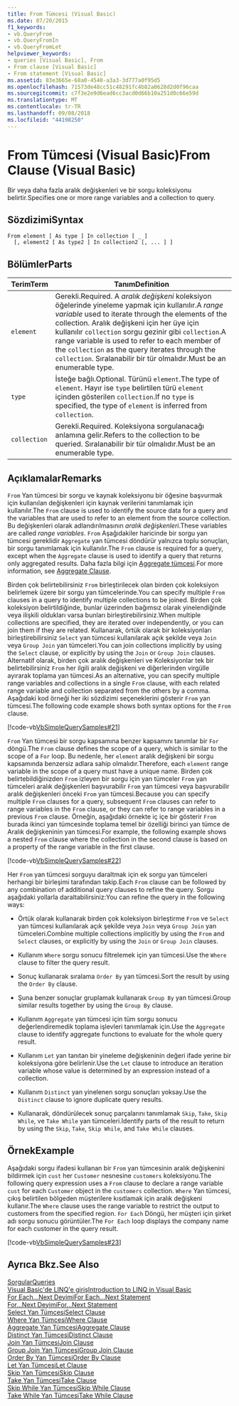 ```yaml
---
title: From Tümcesi (Visual Basic)
ms.date: 07/20/2015
f1_keywords:
- vb.QueryFrom
- vb.QueryFromIn
- vb.QueryFromLet
helpviewer_keywords:
- queries [Visual Basic], From
- From clause [Visual Basic]
- From statement [Visual Basic]
ms.assetid: 83e3665e-68a0-4540-a3a3-3d777a0f95d5
ms.openlocfilehash: 71573de48cc51c48291fc4b82a0628d2d0f96caa
ms.sourcegitcommit: c7f3e2e9d6ead6cc3acd0d66b10a251d0c66e59d
ms.translationtype: MT
ms.contentlocale: tr-TR
ms.lasthandoff: 09/08/2018
ms.locfileid: "44198250"
---
```

# <a name="from-clause-visual-basic"></a><span data-ttu-id="8b268-102">From Tümcesi (Visual Basic)</span><span class="sxs-lookup"><span data-stu-id="8b268-102">From Clause (Visual Basic)</span></span>
<span data-ttu-id="8b268-103">Bir veya daha fazla aralık değişkenleri ve bir sorgu koleksiyonu belirtir.</span><span class="sxs-lookup"><span data-stu-id="8b268-103">Specifies one or more range variables and a collection to query.</span></span>  
  
## <a name="syntax"></a><span data-ttu-id="8b268-104">Sözdizimi</span><span class="sxs-lookup"><span data-stu-id="8b268-104">Syntax</span></span>  
  
```  
From element [ As type ] In collection [ _ ]  
  [, element2 [ As type2 ] In collection2 [, ... ] ]  
```  
  
## <a name="parts"></a><span data-ttu-id="8b268-105">Bölümler</span><span class="sxs-lookup"><span data-stu-id="8b268-105">Parts</span></span>  
  
|<span data-ttu-id="8b268-106">Terim</span><span class="sxs-lookup"><span data-stu-id="8b268-106">Term</span></span>|<span data-ttu-id="8b268-107">Tanım</span><span class="sxs-lookup"><span data-stu-id="8b268-107">Definition</span></span>|  
|---|---|  
|`element`|<span data-ttu-id="8b268-108">Gerekli.</span><span class="sxs-lookup"><span data-stu-id="8b268-108">Required.</span></span> <span data-ttu-id="8b268-109">A *aralık değişkeni* koleksiyon öğelerinde yineleme yapmak için kullanılır.</span><span class="sxs-lookup"><span data-stu-id="8b268-109">A *range variable* used to iterate through the elements of the collection.</span></span> <span data-ttu-id="8b268-110">Aralık değişkeni için her üye için kullanılır `collection` sorgu gezinir gibi `collection`.</span><span class="sxs-lookup"><span data-stu-id="8b268-110">A range variable is used to refer to each member of the `collection` as the query iterates through the `collection`.</span></span> <span data-ttu-id="8b268-111">Sıralanabilir bir tür olmalıdır.</span><span class="sxs-lookup"><span data-stu-id="8b268-111">Must be an enumerable type.</span></span>|  
|`type`|<span data-ttu-id="8b268-112">İsteğe bağlı.</span><span class="sxs-lookup"><span data-stu-id="8b268-112">Optional.</span></span> <span data-ttu-id="8b268-113">Türünü `element`.</span><span class="sxs-lookup"><span data-stu-id="8b268-113">The type of `element`.</span></span> <span data-ttu-id="8b268-114">Hayır ise `type` belirtilen türü `element` içinden gösterilen `collection`.</span><span class="sxs-lookup"><span data-stu-id="8b268-114">If no `type` is specified, the type of `element` is inferred from `collection`.</span></span>|  
|`collection`|<span data-ttu-id="8b268-115">Gerekli.</span><span class="sxs-lookup"><span data-stu-id="8b268-115">Required.</span></span> <span data-ttu-id="8b268-116">Koleksiyona sorgulanacağı anlamına gelir.</span><span class="sxs-lookup"><span data-stu-id="8b268-116">Refers to the collection to be queried.</span></span> <span data-ttu-id="8b268-117">Sıralanabilir bir tür olmalıdır.</span><span class="sxs-lookup"><span data-stu-id="8b268-117">Must be an enumerable type.</span></span>|  
  
## <a name="remarks"></a><span data-ttu-id="8b268-118">Açıklamalar</span><span class="sxs-lookup"><span data-stu-id="8b268-118">Remarks</span></span>  
 <span data-ttu-id="8b268-119">`From` Yan tümcesi bir sorgu ve kaynak koleksiyonu bir öğesine başvurmak için kullanılan değişkenleri için kaynak verilerini tanımlamak için kullanılır.</span><span class="sxs-lookup"><span data-stu-id="8b268-119">The `From` clause is used to identify the source data for a query and the variables that are used to refer to an element from the source collection.</span></span> <span data-ttu-id="8b268-120">Bu değişkenleri olarak adlandırılmasının *aralık değişkenleri*.</span><span class="sxs-lookup"><span data-stu-id="8b268-120">These variables are called *range variables*.</span></span> <span data-ttu-id="8b268-121">`From` Aşağıdakiler haricinde bir sorgu yan tümcesi gereklidir `Aggregate` yan tümcesi döndürür yalnızca toplu sonuçları, bir sorgu tanımlamak için kullanılır.</span><span class="sxs-lookup"><span data-stu-id="8b268-121">The `From` clause is required for a query, except when the `Aggregate` clause is used to identify a query that returns only aggregated results.</span></span> <span data-ttu-id="8b268-122">Daha fazla bilgi için [Aggregate tümcesi](../../../visual-basic/language-reference/queries/aggregate-clause.md).</span><span class="sxs-lookup"><span data-stu-id="8b268-122">For more information, see [Aggregate Clause](../../../visual-basic/language-reference/queries/aggregate-clause.md).</span></span>  
  
 <span data-ttu-id="8b268-123">Birden çok belirtebilirsiniz `From` birleştirilecek olan birden çok koleksiyon belirlemek üzere bir sorgu yan tümcelerinde.</span><span class="sxs-lookup"><span data-stu-id="8b268-123">You can specify multiple `From` clauses in a query to identify multiple collections to be joined.</span></span> <span data-ttu-id="8b268-124">Birden çok koleksiyon belirtildiğinde, bunlar üzerinden bağımsız olarak yinelendiğinde veya ilişkili oldukları varsa bunları birleştirebilirsiniz.</span><span class="sxs-lookup"><span data-stu-id="8b268-124">When multiple collections are specified, they are iterated over independently, or you can join them if they are related.</span></span> <span data-ttu-id="8b268-125">Kullanarak, örtük olarak bir koleksiyonları birleştirebilirsiniz `Select` yan tümcesi kullanılarak açık şekilde veya `Join` veya `Group Join` yan tümceleri.</span><span class="sxs-lookup"><span data-stu-id="8b268-125">You can join collections implicitly by using the `Select` clause, or explicitly by using the `Join` or `Group Join` clauses.</span></span> <span data-ttu-id="8b268-126">Alternatif olarak, birden çok aralık değişkenleri ve Koleksiyonlar tek bir belirtebilirsiniz `From` her ilgili aralık değişkeni ve diğerlerinden virgülle ayırarak toplama yan tümcesi.</span><span class="sxs-lookup"><span data-stu-id="8b268-126">As an alternative, you can specify multiple range variables and collections in a single `From` clause, with each related range variable and collection separated from the others by a comma.</span></span> <span data-ttu-id="8b268-127">Aşağıdaki kod örneği her iki sözdizimi seçeneklerini gösterir `From` yan tümcesi.</span><span class="sxs-lookup"><span data-stu-id="8b268-127">The following code example shows both syntax options for the `From` clause.</span></span>  
  
 [!code-vb[VbSimpleQuerySamples#21](../../../visual-basic/language-reference/queries/codesnippet/VisualBasic/from-clause_1.vb)]  
  
 <span data-ttu-id="8b268-128">`From` Yan tümcesi bir sorgu kapsamına benzer kapsamını tanımlar bir `For` döngü.</span><span class="sxs-lookup"><span data-stu-id="8b268-128">The `From` clause defines the scope of a query, which is similar to the scope of a `For` loop.</span></span> <span data-ttu-id="8b268-129">Bu nedenle, her `element` aralık değişkeni bir sorgu kapsamında benzersiz adlara sahip olmalıdır.</span><span class="sxs-lookup"><span data-stu-id="8b268-129">Therefore, each `element` range variable in the scope of a query must have a unique name.</span></span> <span data-ttu-id="8b268-130">Birden çok belirtebildiğinizden `From` izleyen bir sorgu için yan tümceler `From` yan tümceleri aralık değişkenleri başvurabilir `From` yan tümcesi veya başvurabilir aralık değişkenleri önceki `From` yan tümcesi.</span><span class="sxs-lookup"><span data-stu-id="8b268-130">Because you can specify multiple `From` clauses for a query, subsequent `From` clauses can refer to range variables in the `From` clause, or they can refer to range variables in a previous `From` clause.</span></span> <span data-ttu-id="8b268-131">Örneğin, aşağıdaki örnekte iç içe bir gösterir `From` burada ikinci yan tümcesinde toplama temel bir özelliği birinci yan tümce de Aralık değişkeninin yan tümcesi.</span><span class="sxs-lookup"><span data-stu-id="8b268-131">For example, the following example shows a nested `From` clause where the collection in the second clause is based on a property of the range variable in the first clause.</span></span>  
  
 [!code-vb[VbSimpleQuerySamples#22](../../../visual-basic/language-reference/queries/codesnippet/VisualBasic/from-clause_2.vb)]  
  
 <span data-ttu-id="8b268-132">Her `From` yan tümcesi sorguyu daraltmak için ek sorgu yan tümceleri herhangi bir birleşimi tarafından takip.</span><span class="sxs-lookup"><span data-stu-id="8b268-132">Each `From` clause can be followed by any combination of additional query clauses to refine the query.</span></span> <span data-ttu-id="8b268-133">Sorgu aşağıdaki yollarla daraltabilirsiniz:</span><span class="sxs-lookup"><span data-stu-id="8b268-133">You can refine the query in the following ways:</span></span>  
  
-   <span data-ttu-id="8b268-134">Örtük olarak kullanarak birden çok koleksiyon birleştirme `From` ve `Select` yan tümcesi kullanılarak açık şekilde veya `Join` veya `Group Join` yan tümceleri.</span><span class="sxs-lookup"><span data-stu-id="8b268-134">Combine multiple collections implicitly by using the `From` and `Select` clauses, or explicitly by using the `Join` or `Group Join` clauses.</span></span>  
  
-   <span data-ttu-id="8b268-135">Kullanım `Where` sorgu sonucu filtrelemek için yan tümcesi.</span><span class="sxs-lookup"><span data-stu-id="8b268-135">Use the `Where` clause to filter the query result.</span></span>  
  
-   <span data-ttu-id="8b268-136">Sonuç kullanarak sıralama `Order By` yan tümcesi.</span><span class="sxs-lookup"><span data-stu-id="8b268-136">Sort the result by using the `Order By` clause.</span></span>  
  
-   <span data-ttu-id="8b268-137">Şuna benzer sonuçlar gruplamak kullanarak `Group By` yan tümcesi.</span><span class="sxs-lookup"><span data-stu-id="8b268-137">Group similar results together by using the `Group By` clause.</span></span>  
  
-   <span data-ttu-id="8b268-138">Kullanım `Aggregate` yan tümcesi için tüm sorgu sonucu değerlendiremedik toplama işlevleri tanımlamak için.</span><span class="sxs-lookup"><span data-stu-id="8b268-138">Use the `Aggregate` clause to identify aggregate functions to evaluate for the whole query result.</span></span>  
  
-   <span data-ttu-id="8b268-139">Kullanım `Let` yan tanıtan bir yineleme değişkeninin değeri ifade yerine bir koleksiyona göre belirlenir.</span><span class="sxs-lookup"><span data-stu-id="8b268-139">Use the `Let` clause to introduce an iteration variable whose value is determined by an expression instead of a collection.</span></span>  
  
-   <span data-ttu-id="8b268-140">Kullanım `Distinct` yan yinelenen sorgu sonuçları yoksay.</span><span class="sxs-lookup"><span data-stu-id="8b268-140">Use the `Distinct` clause to ignore duplicate query results.</span></span>  
  
-   <span data-ttu-id="8b268-141">Kullanarak, döndürülecek sonuç parçalarını tanımlamak `Skip`, `Take`, `Skip While`, ve `Take While` yan tümceleri.</span><span class="sxs-lookup"><span data-stu-id="8b268-141">Identify parts of the result to return by using the `Skip`, `Take`, `Skip While`, and `Take While` clauses.</span></span>  
  
## <a name="example"></a><span data-ttu-id="8b268-142">Örnek</span><span class="sxs-lookup"><span data-stu-id="8b268-142">Example</span></span>  
 <span data-ttu-id="8b268-143">Aşağıdaki sorgu ifadesi kullanan bir `From` yan tümcesinin aralık değişkenini bildirmek için `cust` her `Customer` nesnesine `customers` koleksiyonu.</span><span class="sxs-lookup"><span data-stu-id="8b268-143">The following query expression uses a `From` clause to declare a range variable `cust` for each `Customer` object in the `customers` collection.</span></span> <span data-ttu-id="8b268-144">`Where` Yan tümcesi, çıkış belirtilen bölgeden müşterilere kısıtlamak için aralık değişkeni kullanır.</span><span class="sxs-lookup"><span data-stu-id="8b268-144">The `Where` clause uses the range variable to restrict the output to customers from the specified region.</span></span> <span data-ttu-id="8b268-145">`For Each` Döngü, her müşteri için şirket adı sorgu sonucu görüntüler.</span><span class="sxs-lookup"><span data-stu-id="8b268-145">The `For Each` loop displays the company name for each customer in the query result.</span></span>  
  
 [!code-vb[VbSimpleQuerySamples#23](../../../visual-basic/language-reference/queries/codesnippet/VisualBasic/from-clause_3.vb)]  
  
## <a name="see-also"></a><span data-ttu-id="8b268-146">Ayrıca Bkz.</span><span class="sxs-lookup"><span data-stu-id="8b268-146">See Also</span></span>  
 [<span data-ttu-id="8b268-147">Sorgular</span><span class="sxs-lookup"><span data-stu-id="8b268-147">Queries</span></span>](../../../visual-basic/language-reference/queries/index.md)  
 [<span data-ttu-id="8b268-148">Visual Basic'de LINQ'e giriş</span><span class="sxs-lookup"><span data-stu-id="8b268-148">Introduction to LINQ in Visual Basic</span></span>](../../../visual-basic/programming-guide/language-features/linq/introduction-to-linq.md)  
 [<span data-ttu-id="8b268-149">For Each...Next Deyimi</span><span class="sxs-lookup"><span data-stu-id="8b268-149">For Each...Next Statement</span></span>](../../../visual-basic/language-reference/statements/for-each-next-statement.md)  
 [<span data-ttu-id="8b268-150">For...Next Deyimi</span><span class="sxs-lookup"><span data-stu-id="8b268-150">For...Next Statement</span></span>](../../../visual-basic/language-reference/statements/for-next-statement.md)  
 [<span data-ttu-id="8b268-151">Select Yan Tümcesi</span><span class="sxs-lookup"><span data-stu-id="8b268-151">Select Clause</span></span>](../../../visual-basic/language-reference/queries/select-clause.md)  
 [<span data-ttu-id="8b268-152">Where Yan Tümcesi</span><span class="sxs-lookup"><span data-stu-id="8b268-152">Where Clause</span></span>](../../../visual-basic/language-reference/queries/where-clause.md)  
 [<span data-ttu-id="8b268-153">Aggregate Yan Tümcesi</span><span class="sxs-lookup"><span data-stu-id="8b268-153">Aggregate Clause</span></span>](../../../visual-basic/language-reference/queries/aggregate-clause.md)  
 [<span data-ttu-id="8b268-154">Distinct Yan Tümcesi</span><span class="sxs-lookup"><span data-stu-id="8b268-154">Distinct Clause</span></span>](../../../visual-basic/language-reference/queries/distinct-clause.md)  
 [<span data-ttu-id="8b268-155">Join Yan Tümcesi</span><span class="sxs-lookup"><span data-stu-id="8b268-155">Join Clause</span></span>](../../../visual-basic/language-reference/queries/join-clause.md)  
 [<span data-ttu-id="8b268-156">Group Join Yan Tümcesi</span><span class="sxs-lookup"><span data-stu-id="8b268-156">Group Join Clause</span></span>](../../../visual-basic/language-reference/queries/group-join-clause.md)  
 [<span data-ttu-id="8b268-157">Order By Yan Tümcesi</span><span class="sxs-lookup"><span data-stu-id="8b268-157">Order By Clause</span></span>](../../../visual-basic/language-reference/queries/order-by-clause.md)  
 [<span data-ttu-id="8b268-158">Let Yan Tümcesi</span><span class="sxs-lookup"><span data-stu-id="8b268-158">Let Clause</span></span>](../../../visual-basic/language-reference/queries/let-clause.md)  
 [<span data-ttu-id="8b268-159">Skip Yan Tümcesi</span><span class="sxs-lookup"><span data-stu-id="8b268-159">Skip Clause</span></span>](../../../visual-basic/language-reference/queries/skip-clause.md)  
 [<span data-ttu-id="8b268-160">Take Yan Tümcesi</span><span class="sxs-lookup"><span data-stu-id="8b268-160">Take Clause</span></span>](../../../visual-basic/language-reference/queries/take-clause.md)  
 [<span data-ttu-id="8b268-161">Skip While Yan Tümcesi</span><span class="sxs-lookup"><span data-stu-id="8b268-161">Skip While Clause</span></span>](../../../visual-basic/language-reference/queries/skip-while-clause.md)  
 [<span data-ttu-id="8b268-162">Take While Yan Tümcesi</span><span class="sxs-lookup"><span data-stu-id="8b268-162">Take While Clause</span></span>](../../../visual-basic/language-reference/queries/take-while-clause.md)
